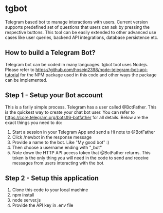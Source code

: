# tgbot
Telegram based bot to manage interactions with users. Current version supports predefined set of questions that users can ask by pressing the respective buttons. This tool can be easily extended to other advanced use cases like user queries, backend API integrations, database persistence etc.


## How to build a Telegram Bot?
Telegram bot can be coded in many languages. tgbot tool uses Nodejs. Please refer to https://github.com/hosein2398/node-telegram-bot-api-tutorial for the NPM package used in this code and other ways the package can be implemented.

## Step 1 - Setup your Bot account
This is a farily simple process. Telegram has a user called @BotFather. This is the quickest way to create your chat bot user. You can refer to https://core.telegram.org/bots#6-botfather for all details. Below are the exact things you need to do:
1. Start a session in your Telegram App and send a Hi note to @BotFather
2. Click /newbot in the response message
3. Provide a name to the bot. Like "My good bot" :)
4. Then choose a username ending with "_bot"
5. Note down the HTTP API access token that @BotFather returns. This token is the only thing you will need in the code to send and receive messages from users interacting with the bot. 

## Step 2 - Setup this application
1. Clone this code to your local machine
2. npm install
3. node server.js
4. Provide the API key in .env file
